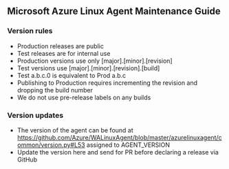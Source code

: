 ## Microsoft Azure Linux Agent Maintenance Guide

### Version rules

  * Production releases are public
  * Test releases are for internal use
  * Production versions use only [major].[minor].[revision]
  * Test versions use [major].[minor].[revision].[build]
  * Test a.b.c.0 is equivalent to Prod a.b.c
  * Publishing to Production requires incrementing the revision and dropping the build number
  * We do not use pre-release labels on any builds
  
### Version updates

  * The version of the agent can be found at https://github.com/Azure/WALinuxAgent/blob/master/azurelinuxagent/common/version.py#L53 assigned to AGENT_VERSION
  * Update the version here and send for PR before declaring a release via GitHub
